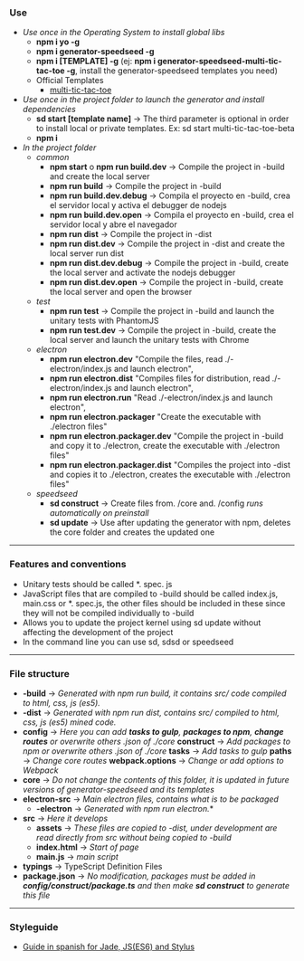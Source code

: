 ### Use
- *Use once in the Operating System to install global libs*
    - **npm i yo -g**
    - **npm i generator-speedseed -g**
    - **npm i [TEMPLATE] -g** (ej: **npm i generator-speedseed-multi-tic-tac-toe -g**, install the generator-speedseed templates you need)
    - Official Templates
        - [multi-tic-tac-toe](https://www.npmjs.com/package/generator-speedseed-multi-tic-tac-toe)
- *Use once in the project folder to launch the generator and install dependencies*
    - **sd start [template name]** -> The third parameter is optional in order to install local or private templates. Ex: sd start multi-tic-tac-toe-beta
    - **npm i**
- *In the project folder*
    - *common*
        - **npm start** o **npm run build.dev** -> Compile the project in -build and create the local server
        - **npm run build** -> Compile the project in -build
        - **npm run build.dev.debug** -> Compila el proyecto en -build, crea el servidor local y activa el debugger de nodejs
        - **npm run build.dev.open** -> Compila el proyecto en -build, crea el servidor local y abre el navegador
        - **npm run dist** -> Compile the project in -dist
        - **npm run dist.dev** -> Compile the project in -dist and create the local server run dist
        - **npm run dist.dev.debug** -> Compile the project in -build, create the local server and activate the nodejs debugger
        - **npm run dist.dev.open** -> Compile the project in -build, create the local server and open the browser
    - *test*
        - **npm run test** -> Compile the project in -build and launch the unitary tests with PhantomJS
        - **npm run test.dev** -> Compile the project in -build, create the local server and launch the unitary tests with Chrome
    - *electron*
        - **npm run electron.dev** "Compile the files, read ./-electron/index.js and launch electron",
        - **npm run electron.dist** "Compiles files for distribution, read ./-electron/index.js and launch electron",
        - **npm run electron.run** "Read ./-electron/index.js and launch electron",
        - **npm run electron.packager** "Create the executable with ./electron files"
        - **npm run electron.packager.dev** "Compile the project in -build and copy it to ./electron, create the executable with ./electron files"
        - **npm run electron.packager.dist** "Compiles the project into -dist and copies it to ./electron, creates the executable with ./electron files"
    - *speedseed*
        - **sd construct** -> Create files from. /core and. /config *runs automatically on preinstall*
        - **sd update** -> Use after updating the generator with npm, deletes the core folder and creates the updated one

---

### Features and conventions
- Unitary tests should be called *. spec. js
- JavaScript files that are compiled to -build should be called index.js, main.css or *. spec.js, the other files should be included in these since they will not be compiled individually to -build
- Allows you to update the project kernel using sd update without affecting the development of the project
- In the command line you can use sd, sdsd or speedseed

---

### File structure
- **-build** -> *Generated with npm run build, it contains src/ code compiled to html, css, js (es5).*
- **-dist** -> *Generated with npm run dist, contains src/ compiled to html, css, js (es5) mined code.*
- **config** -> *Here you can add **tasks to gulp**, **packages to npm**, **change routes** or overwrite others .json of ./core*
    **construct** -> *Add packages to npm or overwrite others .json of ./core*
    **tasks** -> *Add tasks to gulp*
    **paths** -> *Change core routes*
    **webpack.options** -> *Change or add options to Webpack*
- **core** -> *Do not change the contents of this folder, it is updated in future versions of generator-speedseed and its templates*
- **electron-src** -> *Main electron files, contains what is to be packaged*
    - **-electron** -> *Generated with npm run electron.**
- **src** -> *Here it develops*
    - **assets** -> *These files are copied to -dist, under development are read directly from src without being copied to -build*
    - **index.html** -> *Start of page*
    - **main.js** -> *main script*
- **typings** -> TypeScript Definition Files
- **package.json** -> *No modification, packages must be added in **config/construct/package.ts** and then make **sd construct** to generate this file*

---

### Styleguide
- [Guide in spanish for Jade, JS(ES6) and Stylus](https://github.com/ifedu/cleanly-styleguide)
